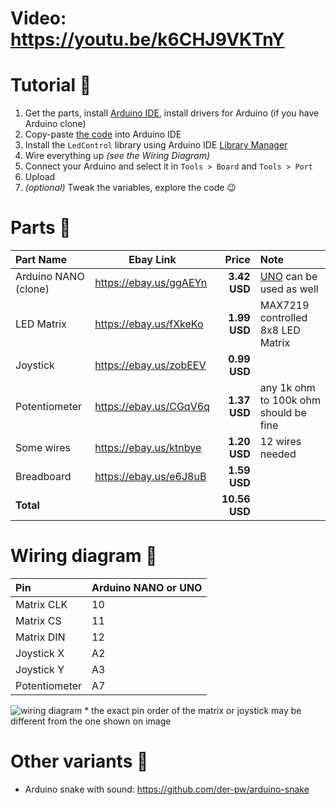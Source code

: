 # Video: https://youtu.be/k6CHJ9VKTnY


# Tutorial :loudspeaker:
1. Get the parts, install [Arduino IDE](https://www.arduino.cc/en/Main/Software), install drivers for Arduino (if you have Arduino clone)
2. Copy-paste [the code](https://github.com/ondt/arduino-snake/blob/master/Snake.ino) into Arduino IDE
3. Install the `LedControl` library using Arduino IDE [Library Manager](https://www.arduino.cc/en/Guide/Libraries#toc2)
4. Wire everything up _(see the Wiring Diagram)_
5. Connect your Arduino and select it in `Tools > Board` and `Tools > Port`
6. Upload
7. _(optional)_ Tweak the variables, explore the code :wink:


# Parts :balloon:
Part Name            |       Ebay Link        |         Price | Note
:------------------- | ---------------------- | ------------: | :------------------------------------------------
Arduino NANO (clone) | https://ebay.us/ggAEYn |  **3.42 USD** | [UNO](https://ebay.us/Y1kYb3) can be used as well
LED Matrix           | https://ebay.us/fXkeKo |  **1.99 USD** | MAX7219 controlled 8x8 LED Matrix
Joystick             | https://ebay.us/zobEEV |  **0.99 USD** | 
Potentiometer        | https://ebay.us/CGqV6q |  **1.37 USD** | any 1k ohm to 100k ohm should be fine
Some wires           | https://ebay.us/ktnbye |  **1.20 USD** | 12 wires needed
Breadboard           | https://ebay.us/e6J8uB |  **1.59 USD** | 
**Total**            |                        | **10.56 USD** | 



# Wiring diagram :tada:
Pin           | Arduino NANO or UNO
:------------ | :------------------
Matrix CLK    | 10
Matrix CS     | 11
Matrix DIN    | 12
Joystick X    | A2
Joystick Y    | A3
Potentiometer | A7

![wiring diagram](https://raw.githubusercontent.com/ondt/arduino-snake/master/images/snake_joystick.png "wiring diagram")
\* the exact pin order of the matrix or joystick may be different from the one shown on image

# Other variants :eyes:
- Arduino snake with sound: https://github.com/der-pw/arduino-snake

